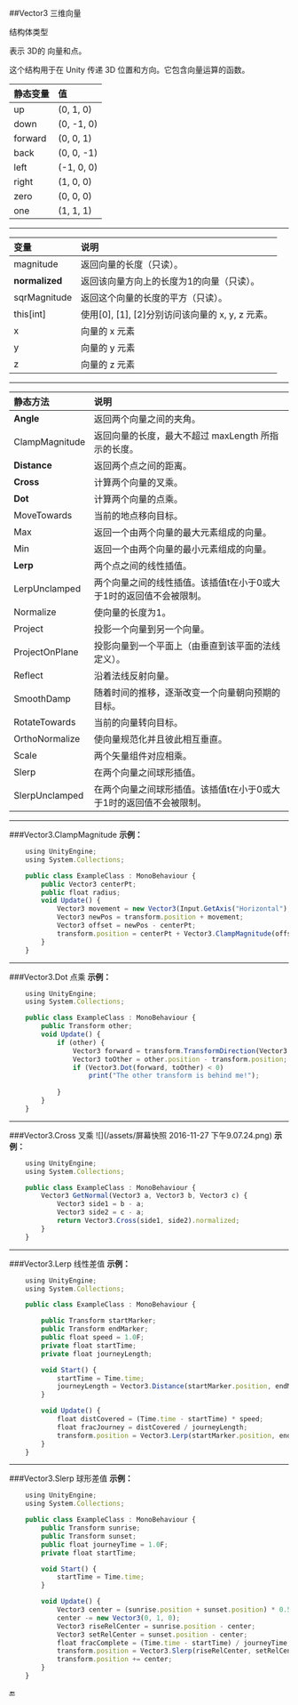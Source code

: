 ##Vector3 三维向量

结构体类型

表示 3D的 向量和点。

这个结构用于在 Unity 传递 3D 位置和方向。它包含向量运算的函数。



|静态变量|值|
|:--|:--|
|up|(0, 1, 0)|
|down|(0, -1, 0)|
|forward|(0, 0, 1)|
|back|(0, 0, -1)|
|left|(-1, 0, 0)|
|right|(1, 0, 0)|
|zero|(0, 0, 0)|
|one|(1, 1, 1)|

---

|变量|说明|
|:--|:--|
|magnitude|返回向量的长度（只读）。|
|**normalized**|返回该向量方向上的长度为1的向量（只读）。|
|sqrMagnitude|返回这个向量的长度的平方（只读）。|
|this[int]|使用[0], [1], [2]分别访问该向量的 x, y, z 元素。|
|x|向量的 x 元素|
|y|向量的 y 元素|
|z|向量的 z 元素|

---

|静态方法|说明|
|:--|:--|
|**Angle**| 返回两个向量之间的夹角。 |
|ClampMagnitude|返回向量的长度，最大不超过 maxLength 所指示的长度。|
|**Distance**|返回两个点之间的距离。|
|**Cross**|计算两个向量的叉乘。|
|**Dot**|计算两个向量的点乘。|
|MoveTowards|当前的地点移向目标。|
|Max|返回一个由两个向量的最大元素组成的向量。|
|Min|返回一个由两个向量的最小元素组成的向量。|
|**Lerp**|两个点之间的线性插值。|
|LerpUnclamped|两个向量之间的线性插值。该插值t在小于0或大于1时的返回值不会被限制。|
|Normalize|使向量的长度为1。|
|Project|投影一个向量到另一个向量。|
|ProjectOnPlane|投影向量到一个平面上（由垂直到该平面的法线定义）。|
|Reflect|沿着法线反射向量。|
|SmoothDamp|随着时间的推移，逐渐改变一个向量朝向预期的目标。|
|RotateTowards|当前的向量转向目标。|
|OrthoNormalize|使向量规范化并且彼此相互垂直。|
|Scale|两个矢量组件对应相乘。|
|Slerp|在两个向量之间球形插值。|
|SlerpUnclamped|在两个向量之间球形插值。该插值t在小于0或大于1时的返回值不会被限制。|

---

###Vector3.ClampMagnitude
**示例：**
```javascript
    using UnityEngine;
    using System.Collections;

    public class ExampleClass : MonoBehaviour {
        public Vector3 centerPt;
        public float radius;
        void Update() {
            Vector3 movement = new Vector3(Input.GetAxis("Horizontal"), 0, Input.GetAxis("Vertical"));
            Vector3 newPos = transform.position + movement;
            Vector3 offset = newPos - centerPt;
            transform.position = centerPt + Vector3.ClampMagnitude(offset, radius);
        }
    }
```

---

###Vector3.Dot 点乘
**示例：**
```javascript
    using UnityEngine;
    using System.Collections;

    public class ExampleClass : MonoBehaviour {
        public Transform other;
        void Update() {
            if (other) {
                Vector3 forward = transform.TransformDirection(Vector3.forward);
                Vector3 toOther = other.position - transform.position;
                if (Vector3.Dot(forward, toOther) < 0)
                    print("The other transform is behind me!");
            
            }
        }
    }
```

---

###Vector3.Cross 叉乘
![](/assets/屏幕快照 2016-11-27 下午9.07.24.png)
**示例：**
```javascript
    using UnityEngine;
    using System.Collections;

    public class ExampleClass : MonoBehaviour {
        Vector3 GetNormal(Vector3 a, Vector3 b, Vector3 c) {
            Vector3 side1 = b - a;
            Vector3 side2 = c - a;
            return Vector3.Cross(side1, side2).normalized;
        }
    }
```

---

###Vector3.Lerp 线性差值
**示例：**
```javascript
    using UnityEngine;
    using System.Collections;

    public class ExampleClass : MonoBehaviour {

        public Transform startMarker;
        public Transform endMarker;
        public float speed = 1.0F;
        private float startTime;
        private float journeyLength;

        void Start() {
            startTime = Time.time;
            journeyLength = Vector3.Distance(startMarker.position, endMarker.position);
        }

        void Update() {
            float distCovered = (Time.time - startTime) * speed;
            float fracJourney = distCovered / journeyLength;
            transform.position = Vector3.Lerp(startMarker.position, endMarker.position, fracJourney);
        }
    }
```

---

###Vector3.Slerp 球形差值
**示例：**

```javascript
    using UnityEngine;
    using System.Collections;

    public class ExampleClass : MonoBehaviour {
        public Transform sunrise;
        public Transform sunset;
        public float journeyTime = 1.0F;
        private float startTime;

        void Start() {
            startTime = Time.time;
        }

        void Update() {
            Vector3 center = (sunrise.position + sunset.position) * 0.5F;
            center -= new Vector3(0, 1, 0);
            Vector3 riseRelCenter = sunrise.position - center;
            Vector3 setRelCenter = sunset.position - center;
            float fracComplete = (Time.time - startTime) / journeyTime;
            transform.position = Vector3.Slerp(riseRelCenter, setRelCenter, fracComplete);
            transform.position += center;
        }
    }
```

🔚










